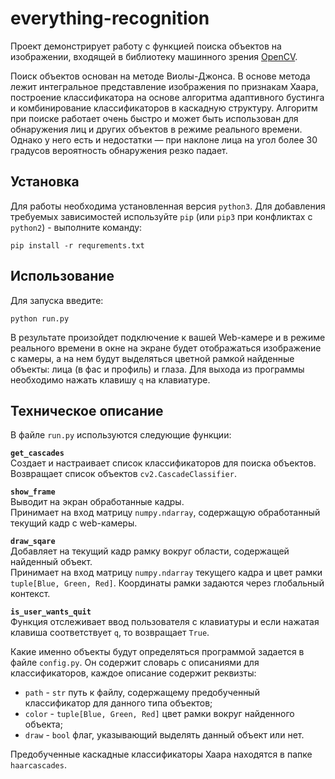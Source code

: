 # everything-recognition
Проект демонстрирует работу с функцией поиска объектов на изображении, входящей в библиотеку машинного зрения [OpenCV](https://github.com/opencv/opencv). 

Поиск объектов основан на методе Виолы-Джонса. В основе метода лежит интегральное представление изображения по признакам Хаара, построение классификатора на основе алгоритма адаптивного бустинга и комбинирование классификаторов в каскадную структуру. Алгоритм при поиске работает очень быстро и может быть использован для обнаружения лиц и других объектов в режиме реального времени. Однако у него есть и недостатки — при наклоне лица на угол более 30 градусов вероятность обнаружения резко падает.

## Установка
Для работы необходима установленная версия `python3`. Для добавления требуемых зависимостей используйте `pip` (или `pip3` при конфликтах с `python2`) - выполните команду:
```
pip install -r requrements.txt
```

## Использование
Для запуска введите:
```
python run.py
```
В результате произойдет подключение к вашей Web-камере и в режиме реального времени в окне на экране будет отображаться изображение с камеры, а на нем будут выделяться цветной рамкой найденные объекты: лица (в фас и профиль) и глаза.
Для выхода из программы необходимо нажать клавишу `q` на клавиатуре.


## Техническое описание
В файле `run.py` используются следующие функции:

__`get_cascades`__  
Создает и настраивает список классификаторов для поиска объектов.  
Возвращает список объектов `cv2.CascadeClassifier`.

__`show_frame`__  
Выводит на экран обработанные кадры.  
Принимает на вход матрицу `numpy.ndarray`, содержащую обработанный текущий кадр с web-камеры.

__`draw_sqare`__  
Добавляет на текущий кадр рамку вокруг области, содержащей найденный объект.  
Принимает на вход матрицу `numpy.ndarray` текущего кадра и цвет рамки `tuple[Blue, Green, Red]`. Координаты рамки задаются через глобальный контекст.

__`is_user_wants_quit`__  
Функция отслеживает ввод пользователя с клавиатуры и если нажатая клавиша соответствует `q`, то возвращает `True`.

Какие именно объекты будут определяться программой задается в файле `config.py`. Он содержит словарь с описаниями для классификаторов, каждое описание содержит реквизты:
- `path` - `str` путь к файлу, содержащему предобученный классификатор для данного типа объектов;
- `color` - `tuple[Blue, Green, Red]` цвет рамки вокруг найденного объекта;
- `draw` - `bool` флаг, указывающий выделять данный объект или нет.

Предобученные каскадные классификаторы Хаара находятся в папке `haarcascades`.

